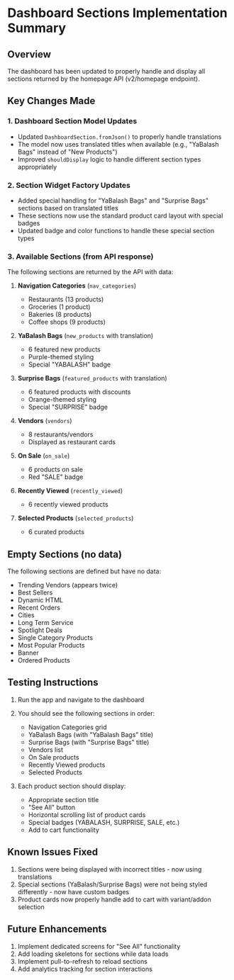 # Dashboard Sections Implementation Summary

## Overview
The dashboard has been updated to properly handle and display all sections returned by the homepage API (v2/homepage endpoint).

## Key Changes Made

### 1. Dashboard Section Model Updates
- Updated `DashboardSection.fromJson()` to properly handle translations
- The model now uses translated titles when available (e.g., "YaBalash Bags" instead of "New Products")
- Improved `shouldDisplay` logic to handle different section types appropriately

### 2. Section Widget Factory Updates
- Added special handling for "YaBalash Bags" and "Surprise Bags" sections based on translated titles
- These sections now use the standard product card layout with special badges
- Updated badge and color functions to handle these special section types

### 3. Available Sections (from API response)

The following sections are returned by the API with data:

1. **Navigation Categories** (`nav_categories`)
   - Restaurants (13 products)
   - Groceries (1 product)
   - Bakeries (8 products)
   - Coffee shops (9 products)

2. **YaBalash Bags** (`new_products` with translation)
   - 6 featured new products
   - Purple-themed styling
   - Special "YABALASH" badge

3. **Surprise Bags** (`featured_products` with translation)
   - 6 featured products with discounts
   - Orange-themed styling
   - Special "SURPRISE" badge

4. **Vendors** (`vendors`)
   - 8 restaurants/vendors
   - Displayed as restaurant cards

5. **On Sale** (`on_sale`)
   - 6 products on sale
   - Red "SALE" badge

6. **Recently Viewed** (`recently_viewed`)
   - 6 recently viewed products

7. **Selected Products** (`selected_products`)
   - 6 curated products

## Empty Sections (no data)
The following sections are defined but have no data:
- Trending Vendors (appears twice)
- Best Sellers
- Dynamic HTML
- Recent Orders
- Cities
- Long Term Service
- Spotlight Deals
- Single Category Products
- Most Popular Products
- Banner
- Ordered Products

## Testing Instructions

1. Run the app and navigate to the dashboard
2. You should see the following sections in order:
   - Navigation Categories grid
   - YaBalash Bags (with "YaBalash Bags" title)
   - Surprise Bags (with "Surprise Bags" title)
   - Vendors list
   - On Sale products
   - Recently Viewed products
   - Selected Products

3. Each product section should display:
   - Appropriate section title
   - "See All" button
   - Horizontal scrolling list of product cards
   - Special badges (YABALASH, SURPRISE, SALE, etc.)
   - Add to cart functionality

## Known Issues Fixed

1. Sections were being displayed with incorrect titles - now using translations
2. Special sections (YaBalash/Surprise Bags) were not being styled differently - now have custom badges
3. Product cards now properly handle add to cart with variant/addon selection

## Future Enhancements

1. Implement dedicated screens for "See All" functionality
2. Add loading skeletons for sections while data loads
3. Implement pull-to-refresh to reload sections
4. Add analytics tracking for section interactions